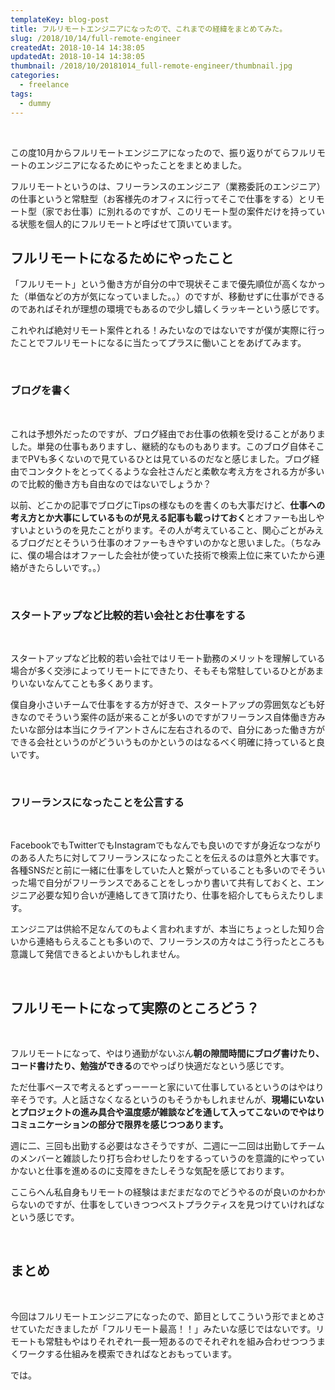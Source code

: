 ```yaml
---
templateKey: blog-post
title: フルリモートエンジニアになったので、これまでの経緯をまとめてみた。
slug: /2018/10/14/full-remote-engineer
createdAt: 2018-10-14 14:38:05
updatedAt: 2018-10-14 14:38:05
thumbnail: /2018/10/20181014_full-remote-engineer/thumbnail.jpg
categories:
  - freelance
tags:
  - dummy
---
```


&nbsp;

この度10月からフルリモートエンジニアになったので、振り返りがてらフルリモートのエンジニアになるためにやったことをまとめました。

フルリモートというのは、フリーランスのエンジニア（業務委託のエンジニア）の仕事というと常駐型（お客様先のオフィスに行ってそこで仕事をする）とリモート型（家でお仕事）に別れるのですが、このリモート型の案件だけを持っている状態を個人的にフルリモートと呼ばせて頂いています。

<h2>フルリモートになるためにやったこと</h2>
「フルリモート」という働き方が自分の中で現状そこまで優先順位が高くなかった（単価などの方が気になっていました。。）のですが、移動せずに仕事ができるのであればそれが理想の環境でもあるので少し嬉しくラッキーという感じです。

これやれば絶対リモート案件とれる！みたいなのではないですが僕が実際に行ったことでフルリモートになるに当たってプラスに働いことをあげてみます。
<div class="adsense"></div>

&nbsp;
<h3>ブログを書く</h3>
&nbsp;

これは予想外だったのですが、ブログ経由でお仕事の依頼を受けることがありました。単発の仕事もありますし、継続的なものもあります。このブログ自体そこまでPVも多くないので見ているひとは見ているのだなと感じました。ブログ経由でコンタクトをとってくるような会社さんだと柔軟な考え方をされる方が多いので比較的働き方も自由なのではないでしょうか？

以前、どこかの記事でブログにTipsの様なものを書くのも大事だけど、<strong>仕事への考え方とか大事にしているものが見える記事も載っけておく</strong>とオファーも出しやすいよというのを見たことがります。その人が考えていること、関心ごとがみえるブログだとそういう仕事のオファーもきやすいのかなと思いました。（ちなみに、僕の場合はオファーした会社が使っていた技術で検索上位に来ていたから連絡がきたらしいです。。）

&nbsp;
<h3>スタートアップなど比較的若い会社とお仕事をする</h3>
&nbsp;

スタートアップなど比較的若い会社ではリモート勤務のメリットを理解している場合が多く交渉によってリモートにできたり、そもそも常駐しているひとがあまりいないなんてことも多くあります。

僕自身小さいチームで仕事をする方が好きで、スタートアップの雰囲気なども好きなのでそういう案件の話が来ることが多いのですがフリーランス自体働き方みたいな部分は本当にクライアントさんに左右されるので、自分にあった働き方ができる会社というのがどういうものかというのはなるべく明確に持っていると良いです。

&nbsp;
<h3>フリーランスになったことを公言する</h3>
&nbsp;

FacebookでもTwitterでもInstagramでもなんでも良いのですが身近なつながりのある人たちに対してフリーランスになったことを伝えるのは意外と大事です。各種SNSだと前に一緒に仕事をしていた人と繋がっていることも多いのでそういった場で自分がフリーランスであることをしっかり書いて共有しておくと、エンジニア必要な知り合いが連絡してきて頂けたり、仕事を紹介してもらえたりします。

エンジニアは供給不足なんてのもよく言われますが、本当にちょっとした知り合いから連絡もらえることも多いので、フリーランスの方々はこう行ったところも意識して発信できるとよいかもしれません。

&nbsp;
<h2>フルリモートになって実際のところどう？</h2>
&nbsp;

フルリモートになって、やはり通勤がないぶん<strong>朝の隙間時間にブログ書けたり、コード書けたり、勉強ができる</strong>のでやっぱり快適だなという感じです。

ただ仕事ベースで考えるとずっーーーと家にいて仕事しているというのはやはり辛そうです。人と話さなくなるというのもそうかもしれませんが、<strong>現場にいないとプロジェクトの進み具合や温度感が雑談などを通して入ってこないのでやはりコミュニケーションの部分で限界を感じつつあります。</strong>

週に二、三回も出勤する必要はなさそうですが、二週に一二回は出勤してチームのメンバーと雑談したり打ち合わせしたりをするっていうのを意識的にやっていかないと仕事を進めるのに支障をきたしそうな気配を感じております。

ここらへん私自身もリモートの経験はまだまだなのでどうやるのが良いのかわからないのですが、仕事をしていきつつベストプラクティスを見つけていければなという感じです。

&nbsp;
<h2>まとめ</h2>
&nbsp;

今回はフルリモートエンジニアになったので、節目としてこういう形でまとめさせていただきましたが「フルリモート最高！！」みたいな感じではないです。リモートも常駐もやはりそれぞれ一長一短あるのでそれぞれを組み合わせつつうまくワークする仕組みを模索できればなとおもっています。

では。
